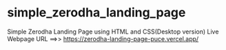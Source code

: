 # simple_zerodha_landing_page
Simple Zerodha Landing Page using HTML and CSS(Desktop version)
Live Webpage URL ==>> https://zerodha-landing-page-puce.vercel.app/
